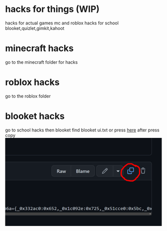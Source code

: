 # hacks for things (WIP)
 hacks for actual games mc and roblox hacks for school blooket,quizlet,gimkit,kahoot
# minecraft hacks
go to the minecraft folder for hacks
# roblox hacks 
go to the roblox folder
# blooket hacks 
go to school hacks then blooket find blooket ui.txt
or press [here](https://github.com/VIPKING-O1/hacks-for-things/blob/main/school%20games/blooket/blooket%20ui.txt)
after press copy
![ ](/bin/mdimages/copy.png "copy.png")
